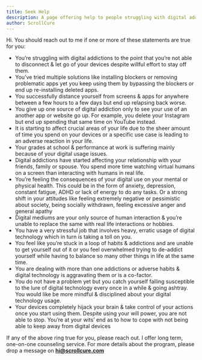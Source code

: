 ```yaml
---
title: Seek Help
description: A page offering help to people struggling with digital addictions
author: ScrollCure
---
```


Hi. You should reach out to me if one or more of these statements are true for you:

* You’re struggling with digital addictions to the point that you’re not able to disconnect & let go of your devices despite willful effort to stay off them.
* You’ve tried multiple solutions like installing blockers or removing problematic apps yet you keep using them by bypassing the blockers or end up re-installing deleted apps.
* You successfully distance yourself from screens & apps for anywhere between a few hours to a few days but end up relapsing back worse.
* You give up one source of digital addiction only to see your use of an another app or website go up. For example, you delete your Instagram but end up spending that same time on YouTube instead.
* It is starting to affect crucial areas of your life due to the sheer amount of time you spend on your devices or a specific use case is leading to an adverse reaction in your life.
* Your grades at school & performance at work is suffering mainly because of your digital usage issues.
* Digital addictions have started affecting your relationship with your friends, family or spouse. You spend more time watching virtual humans on a screen than interacting with humans in real life.
* You’re feeling the consequences of your digital use on your mental or physical health. This could be in the form of anxiety, depression, constant fatigue, ADHD or lack of energy to do any tasks. Or a strong shift in your attitudes like feeling extremely negative or pessimistic about society, being socially withdrawn, feeling excessive anger and general apathy
* Digital mediums are your only source of human interaction & you’re unable to replace the same with real life interactions or hobbies.
* You have a very stressful job that involves heavy, erratic usage of digital technology which in turn is taking a toll on you.
* You feel like you’re stuck in a loop of habits & addictions and are unable to get yourself out of it or you feel overwhelmed trying to de-addict yourself while having to balance so many other things in life at the same time.
* You are dealing with more than one addictions or adverse habits & digital technology is aggravating them or is a co-factor. 
* You do not have a problem yet but you catch yourself falling susceptible to the lure of digital technology every once in a while & going ashtray. You would like be more mindful & disciplined about your digital technology usage.
* Your devices completely hijack your brain & take control of your actions once you start using them. Despite using your will power, you are not able to stop. You’re at your wits’ end as to how to cope with not being able to keep away from digital devices


If any of the above ring true for you, please reach out. I offer long term, one-on-one counseling service. For more details about the program, please drop a message on **hi@scrollcure.com**

